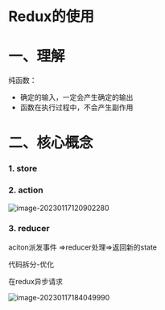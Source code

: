 # Redux的使用

# 一、理解

纯函数：

- 确定的输入，一定会产生确定的输出
- 函数在执行过程中，不会产生副作用

# 二、核心概念

### 1. store

### 2. action

![image-20230117120902280](C:\Users\23937\AppData\Roaming\Typora\typora-user-images\image-20230117120902280.png)

### 3. reducer



aciton派发事件 =>reducer处理=>返回新的state

代码拆分-优化



在redux异步请求

![image-20230117184049990](C:\Users\23937\AppData\Roaming\Typora\typora-user-images\image-20230117184049990.png)